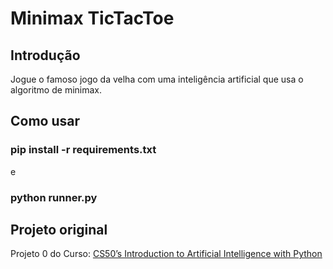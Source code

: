 # Minimax TicTacToe

## Introdução

Jogue o famoso jogo da velha com uma inteligência artificial que usa o algoritmo de minimax.

## Como usar

### pip install -r requirements.txt
e
### python runner.py

## Projeto original

Projeto 0 do Curso: [CS50’s Introduction to Artificial Intelligence with Python](https://cs50.harvard.edu/ai/2020/weeks/0/)